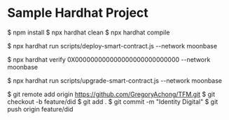 # Sample Hardhat Project
$ npm install
$ npx hardhat clean
$ npx hardhat compile

$ npx hardhat run scripts/deploy-smart-contract.js --network moonbase

$ npx hardhat verify 0X000000000000000000000000000 --network moonbase

$ npx hardhat run scripts/upgrade-smart-contract.js --network moonbase

$ git remote add origin https://github.com/GregoryAchong/TFM.git
$ git checkout -b feature/did
$ git add .
$ git commit -m "Identity Digital"
$ git push origin feature/did

